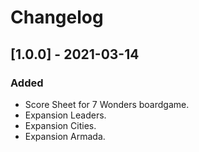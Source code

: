 # Changelog

## [1.0.0] - 2021-03-14

### Added

- Score Sheet for 7 Wonders boardgame.
- Expansion Leaders.
- Expansion Cities.
- Expansion Armada.